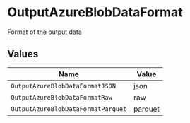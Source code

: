 # OutputAzureBlobDataFormat

Format of the output data


## Values

| Name                               | Value                              |
| ---------------------------------- | ---------------------------------- |
| `OutputAzureBlobDataFormatJSON`    | json                               |
| `OutputAzureBlobDataFormatRaw`     | raw                                |
| `OutputAzureBlobDataFormatParquet` | parquet                            |
